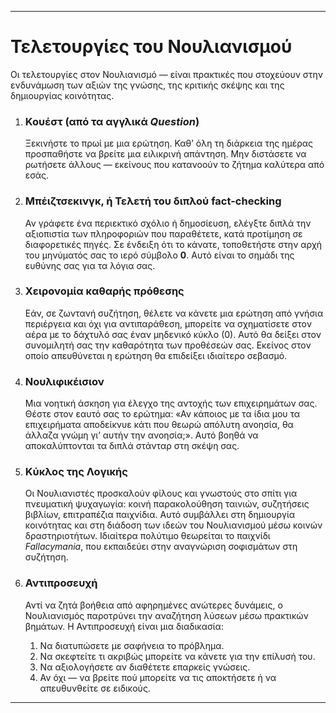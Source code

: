 -----
# Τελετουργίες του Νουλιανισμού

Οι τελετουργίες στον Νουλιανισμό — είναι πρακτικές που στοχεύουν στην ενδυνάμωση των αξιών της γνώσης, της κριτικής σκέψης και της δημιουργίας κοινότητας.

1.  ### Κουέστ (από τα αγγλικά *Question*)
    Ξεκινήστε το πρωί με μια ερώτηση. Καθ’ όλη τη διάρκεια της ημέρας προσπαθήστε να βρείτε μια ειλικρινή απάντηση. Μην διστάσετε να ρωτήσετε άλλους — εκείνους που κατανοούν το ζήτημα καλύτερα από εσάς.

2.  ### Μπέιζτσεκινγκ, ή Τελετή του διπλού fact-checking
    Αν γράφετε ένα περιεκτικό σχόλιο ή δημοσίευση, ελέγξτε διπλά την αξιοπιστία των πληροφοριών που παραθέτετε, κατά προτίμηση σε διαφορετικές πηγές. Σε ένδειξη ότι το κάνατε, τοποθετήστε στην αρχή του μηνύματός σας το ιερό σύμβολο **0**. Αυτό είναι το σημάδι της ευθύνης σας για τα λόγια σας.

3.  ### Χειρονομία καθαρής πρόθεσης
    Εάν, σε ζωντανή συζήτηση, θέλετε να κάνετε μια ερώτηση από γνήσια περιέργεια και όχι για αντιπαράθεση, μπορείτε να σχηματίσετε στον αέρα με το δάχτυλό σας έναν μηδενικό κύκλο (0). Αυτό θα δείξει στον συνομιλητή σας την καθαρότητα των προθέσεών σας. Εκείνος στον οποίο απευθύνεται η ερώτηση θα επιδείξει ιδιαίτερο σεβασμό.

4.  ### Νουλιφικέισιον
    Μια νοητική άσκηση για έλεγχο της αντοχής των επιχειρημάτων σας. Θέστε στον εαυτό σας το ερώτημα: «Αν κάποιος με τα ίδια μου τα επιχειρήματα αποδείκνυε κάτι που θεωρώ απόλυτη ανοησία, θα άλλαζα γνώμη γι’ αυτήν την ανοησία;». Αυτό βοηθά να αποκαλύπτονται τα διπλά στάνταρ στη σκέψη σας.

5.  ### Κύκλος της Λογικής
    Οι Νουλιανιστές προσκαλούν φίλους και γνωστούς στο σπίτι για πνευματική ψυχαγωγία: κοινή παρακολούθηση ταινιών, συζητήσεις βιβλίων, επιτραπέζια παιχνίδια. Αυτό συμβάλλει στη δημιουργία κοινότητας και στη διάδοση των ιδεών του Νουλιανισμού μέσω κοινών δραστηριοτήτων. Ιδιαίτερα πολύτιμο θεωρείται το παιχνίδι *Fallacymania*, που εκπαιδεύει στην αναγνώριση σοφισμάτων στη συζήτηση.

6.  ### Αντιπροσευχή
    Αντί να ζητά βοήθεια από αφηρημένες ανώτερες δυνάμεις, ο Νουλιανισμός παροτρύνει την αναζήτηση λύσεων μέσω πρακτικών βημάτων. Η Αντιπροσευχή είναι μια διαδικασία:
    1.  Να διατυπώσετε με σαφήνεια το πρόβλημα.
    2.  Να σκεφτείτε τι ακριβώς μπορείτε να κάνετε για την επίλυσή του.
    3.  Να αξιολογήσετε αν διαθέτετε επαρκείς γνώσεις.
    4.  Αν όχι — να βρείτε πού μπορείτε να τις αποκτήσετε ή να απευθυνθείτε σε ειδικούς.
-----